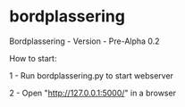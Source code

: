 # bordplassering
Bordplassering - Version - Pre-Alpha 0.2

How to start:

 1 - Run bordplassering.py to start webserver

 2 - Open "http://127.0.0.1:5000/" in a browser